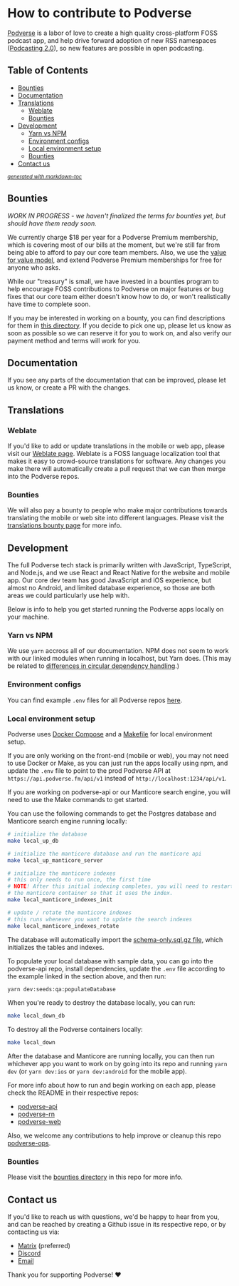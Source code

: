 # How to contribute to Podverse

[Podverse](https://podverse.fm) is a labor of love to create a high quality cross-platform FOSS podcast app, and help drive forward adoption of new RSS namespaces ([Podcasting 2.0](https://github.com/Podcastindex-org/podcast-namespace/blob/main/podcasting2.0.md)), so new features are possible in open podcasting.

## Table of Contents
- [Bounties](#bounties)
- [Documentation](#documentation)
- [Translations](#translations)
  * [Weblate](#weblate)
  * [Bounties](#bounties-1)
- [Development](#development)
  * [Yarn vs NPM](#yarn-vs-npm)
  * [Environment configs](#environment-configs)
  * [Local environment setup](#local-environment-setup)
  * [Bounties](#bounties-2)
- [Contact us](#contact-us)

<small><i><a href='http://ecotrust-canada.github.io/markdown-toc/'>generated with markdown-toc</a></i></small>

## Bounties

*WORK IN PROGRESS - we haven't finalized the terms for bounties yet, but should have them ready soon.*

We currently charge $18 per year for a Podverse Premium membership, which is covering most of our bills at the moment, but we're still far from being able to afford to pay our core team members. Also, we use the [value for value model](https://value4value.info/), and extend Podverse Premium memberships for free for anyone who asks.

While our "treasury" is small, we have invested in a bounties program to help encourage FOSS contributions to Podverse on major features or bug fixes that our core team either doesn't know how to do, or won't realistically have time to complete soon.

If you may be interested in working on a bounty, you can find descriptions for them in [this directory](https://github.com/podverse/podverse-ops/tree/master/bounties). If you decide to pick one up, please let us know as soon as possible so we can reserve it for you to work on, and also verify our payment method and terms will work for you.

## Documentation

If you see any parts of the documentation that can be improved, please let us know, or create a PR with the changes.

## Translations

### Weblate

If you'd like to add or update translations in the mobile or web app, please visit our [Weblate page](https://hosted.weblate.org/projects/podverse/). Weblate is a FOSS language localization tool that makes it easy to crowd-source translations for software. Any changes you make there will automatically create a pull request that we can then merge into the Podverse repos.

### Bounties

We will also pay a bounty to people who make major contributions towards translating the mobile or web site into different languages. Please visit the [translations bounty page](https://github.com/podverse/podverse-ops/tree/master/bounties/translations) for more info.

## Development

The full Podverse tech stack is primarily written with JavaScript, TypeScript, and Node.js, and we use React and React Native for the website and mobile app. Our core dev team has good JavaScript and iOS experience, but almost no Android, and limited database experience, so those are both areas we could particularly use help with.

Below is info to help you get started running the Podverse apps locally on your machine.

### Yarn vs NPM

We use `yarn` accross all of our documentation. NPM does not seem to work with our linked modules when running in localhost, but Yarn does. (This may be related to [differences in circular dependency handling](https://stackoverflow.com/a/74536600/2608858).)

### Environment configs

You can find example `.env` files for all Podverse repos [here](https://github.com/podverse/podverse-ops/tree/master/config).

### Local environment setup

Podverse uses [Docker Compose](https://github.com/podverse/podverse-ops/tree/master/docker-compose) and a [Makefile](https://github.com/podverse/podverse-ops/blob/master/Makefile) for local environment setup.

If you are only working on the front-end (mobile or web), you may not need to use Docker or Make, as you can just run the apps locally using npm, and update the `.env` file to point to the prod Podverse API at `https://api.podverse.fm/api/v1` instead of `http://localhost:1234/api/v1`.

If you are working on podverse-api or our Manticore search engine, you will need to use the Make commands to get started.

You can use the following commands to get the Postgres database and Manticore search engine running locally:

```bash
# initialize the database
make local_up_db

# initialize the manticore database and run the manticore api
make local_up_manticore_server

# initialize the manticore indexes
# this only needs to run once, the first time
# NOTE! After this initial indexing completes, you will need to restart
# the manticore container so that it uses the index.
make local_manticore_indexes_init

# update / rotate the manticore indexes
# this runs whenever you want to update the search indexes
make local_manticore_indexes_rotate
```

The database will automatically import the [schema-only.sql.gz file](https://github.com/podverse/podverse-ops/tree/master/db/schema-only), which initializes the tables and indexes.

To populate your local database with sample data, you can go into the podverse-api repo, install dependencies, update the `.env` file according to the example linked in the section above, and then run:

```bash
yarn dev:seeds:qa:populateDatabase
```

When you're ready to destroy the database locally, you can run:

```bash
make local_down_db
```

To destroy all the Podverse containers locally:

```bash
make local_down
```

After the database and Manticore are running locally, you can then run whichever app you want to work on by going into its repo and running `yarn dev` (or `yarn dev:ios` or `yarn dev:android` for the mobile app).

For more info about how to run and begin working on each app, please check the README in their respective repos:

- [podverse-api](https://github.com/podverse/podverse-api)
- [podverse-rn](https://github.com/podverse/podverse-rn)
- [podverse-web](https://github.com/podverse/podverse-web)

Also, we welcome any contributions to help improve or cleanup this repo [podverse-ops](https://github.com/podverse/podverse-ops).

### Bounties

Please visit the [bounties directory](https://github.com/podverse/podverse-ops/tree/master/bounties) in this repo for more info.

## Contact us

If you'd like to reach us with questions, we'd be happy to hear from you, and can be reached by creating a Github issue in its respective repo, or by contacting us via:

- [Matrix](https://matrix.to/#/#podverse-space:matrix.org) (preferred)
- [Discord](https://discord.gg/6HkyNKR)
- [Email](mailto:contact@podverse.fm)

Thank you for supporting Podverse! ❤️

